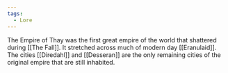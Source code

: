 ```yaml
---
tags:
  - Lore
---
```

The Empire of Thay was the first great empire of the world that shattered during [[The Fall]]. It stretched across much of modern day [[Eranulaid]]. The cities [[Diredahl]] and [[Desseran]] are the only remaining cities of the original empire that are still inhabited.
